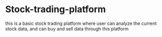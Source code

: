 # Stock-trading-platform 
this is a basic stock trading platform where user can analyze the current stock data, and can buy and sell data through this platform
